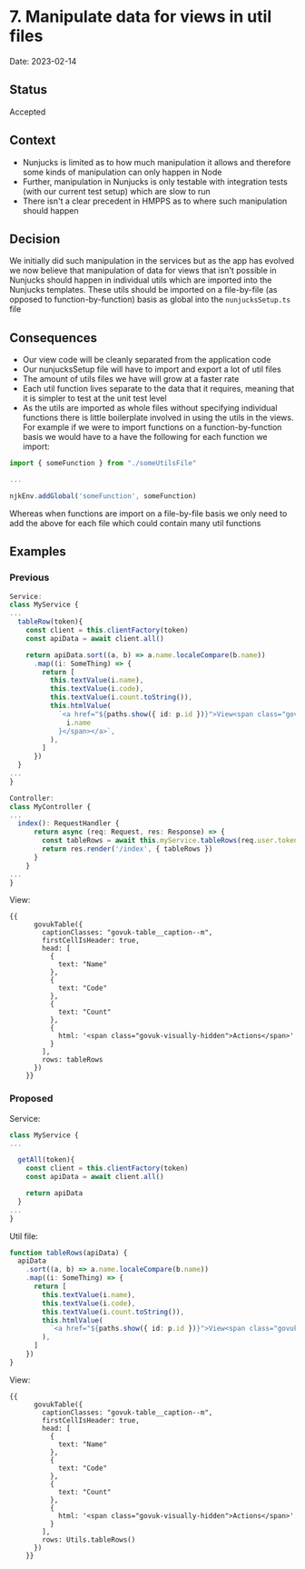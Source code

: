# 7. Manipulate data for views in util files

Date: 2023-02-14

## Status

Accepted

## Context

- Nunjucks is limited as to how much manipulation it allows and therefore some kinds of manipulation can only happen in Node
- Further, manipulation in Nunjucks is only testable with integration tests (with our current test setup) which are slow to run
- There isn't a clear precedent in HMPPS as to where such manipulation should happen

## Decision

We initially did such manipulation in the services but as the app has evolved we now believe that manipulation of data for views that isn't possible in Nunjucks should happen in individual utils which are imported into the Nunjucks templates. These utils should be imported on a file-by-file (as opposed to function-by-function) basis as global into the `nunjucksSetup.ts` file

## Consequences

- Our view code will be cleanly separated from the application code
- Our nunjucksSetup file will have to import and export a lot of util files
- The amount of utils files we have will grow at a faster rate
- Each util function lives separate to the data that it requires, meaning that it is simpler to test at the unit test level
- As the utils are imported as whole files without specifying individual functions there is little boilerplate involved in using the utils in the views. For example if we were to import functions on a function-by-function basis we would have to a have the following for each function we import:

```typescript
import { someFunction } from "./someUtilsFile"

...

njkEnv.addGlobal('someFunction', someFunction)
```

Whereas when functions are import on a file-by-file basis we only need to add the above for each file which could contain many util functions

## Examples

### Previous

```typescript
Service:
class MyService {
...
  tableRow(token){
    const client = this.clientFactory(token)
    const apiData = await client.all()

    return apiData.sort((a, b) => a.name.localeCompare(b.name))
      .map((i: SomeThing) => {
        return [
          this.textValue(i.name),
          this.textValue(i.code),
          this.textValue(i.count.toString()),
          this.htmlValue(
            `<a href="${paths.show({ id: p.id })}">View<span class="govuk-visually-hidden">about ${
              i.name
            }</span></a>`,
          ),
        ]
      })
  }
...
}

Controller:
class MyController {
...
  index(): RequestHandler {
      return async (req: Request, res: Response) => {
        const tableRows = await this.myService.tableRows(req.user.token)
        return res.render('/index', { tableRows })
      }
    }
...
}
```

View:

```njk
{{
      govukTable({
        captionClasses: "govuk-table__caption--m",
        firstCellIsHeader: true,
        head: [
          {
            text: "Name"
          },
          {
            text: "Code"
          },
          {
            text: "Count"
          },
          {
            html: '<span class="govuk-visually-hidden">Actions</span>'
          }
        ],
        rows: tableRows
      })
    }}

```

### Proposed

Service:

```typescript
class MyService {
...

  getAll(token){
    const client = this.clientFactory(token)
    const apiData = await client.all()

    return apiData
  }
...
}
```

Util file:

```typescript
function tableRows(apiData) {
  apiData
    .sort((a, b) => a.name.localeCompare(b.name))
    .map((i: SomeThing) => {
      return [
        this.textValue(i.name),
        this.textValue(i.code),
        this.textValue(i.count.toString()),
        this.htmlValue(
          `<a href="${paths.show({ id: p.id })}">View<span class="govuk-visually-hidden">about ${i.name}</span></a>`,
        ),
      ]
    })
}
```

View:

```njk
{{
      govukTable({
        captionClasses: "govuk-table__caption--m",
        firstCellIsHeader: true,
        head: [
          {
            text: "Name"
          },
          {
            text: "Code"
          },
          {
            text: "Count"
          },
          {
            html: '<span class="govuk-visually-hidden">Actions</span>'
          }
        ],
        rows: Utils.tableRows()
      })
    }}

```
